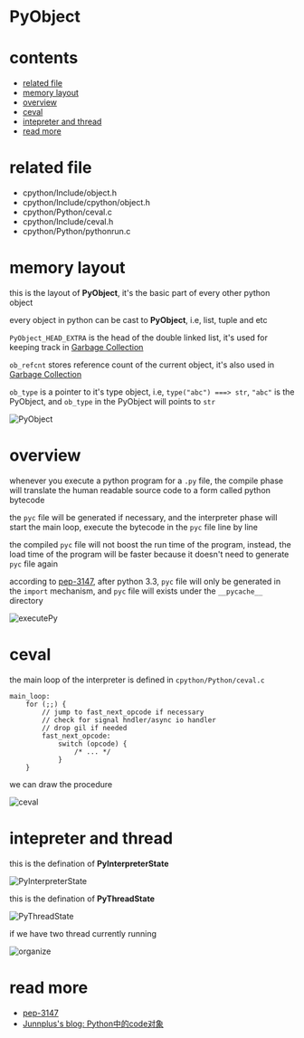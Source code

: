 # PyObject

# contents

* [related file](#related-file)
* [memory layout](#memory-layout)
* [overview](#overview)
* [ceval](#ceval)
* [intepreter and thread](#intepreter-and-thread)
* [read more](#read-more)

# related file

* cpython/Include/object.h
* cpython/Include/cpython/object.h
* cpython/Python/ceval.c
* cpython/Include/ceval.h
* cpython/Python/pythonrun.c

# memory layout

this is the layout of **PyObject**, it's the basic part of every other python object

every object in python can be cast to **PyObject**, i.e, list, tuple and etc

`PyObject_HEAD_EXTRA` is the head of the double linked list, it's used for keeping track in [Garbage Collection](https://github.com/zpoint/CPython-Internals/blob/master/Interpreter/gc/gc.md)

`ob_refcnt` stores reference count of the current object, it's also used in [Garbage Collection](https://github.com/zpoint/CPython-Internals/blob/master/Interpreter/gc/gc.md)

`ob_type` is a pointer to it's type object, i.e, `type("abc") ===> str`, `"abc"` is the PyObject, and `ob_type` in the PyObject will points to `str`

![PyObject](https://github.com/zpoint/CPython-Internals/blob/master/Interpreter/pyobject/PyObject.png)

# overview

whenever you execute a python program for a `.py` file, the compile phase will translate the human readable source code to a form called python bytecode

the `pyc` file will be generated if necessary, and the interpreter phase will start the main loop, execute the bytecode in the `pyc` file line by line

the compiled `pyc` file will not boost the run time of the program, instead, the load time of the program will be faster because it doesn't need to generate `pyc` file again

according to [pep-3147](https://www.python.org/dev/peps/pep-3147/), after python 3.3, `pyc` file will only be generated in the `import` mechanism, and `pyc` file will exists under the `__pycache__` directory

![executePy](https://github.com/zpoint/CPython-Internals/blob/master/Interpreter/pyobject/executePy.png)

# ceval

the main loop of the interpreter is defined in `cpython/Python/ceval.c`

    main_loop:
        for (;;) {
        	// jump to fast_next_opcode if necessary
        	// check for signal hndler/async io handler
            // drop gil if needed
			fast_next_opcode:
                switch (opcode) {
                    /* ... */
                }
        }

we can draw the procedure

![ceval](https://github.com/zpoint/CPython-Internals/blob/master/Interpreter/pyobject/ceval.png)

# intepreter and thread

this is the defination of **PyInterpreterState**

![PyInterpreterState](https://github.com/zpoint/CPython-Internals/blob/master/Interpreter/pyobject/PyInterpreterState.png)

this is the defination of **PyThreadState**

![PyThreadState](https://github.com/zpoint/CPython-Internals/blob/master/Interpreter/pyobject/PyThreadState.png)

if we have two thread currently running

![organize](https://github.com/zpoint/CPython-Internals/blob/master/Interpreter/pyobject/organize.png)

# read more
* [pep-3147](https://www.python.org/dev/peps/pep-3147/)
* [Junnplus's blog: Python中的code对象](https://github.com/Junnplus/blog/issues/16)